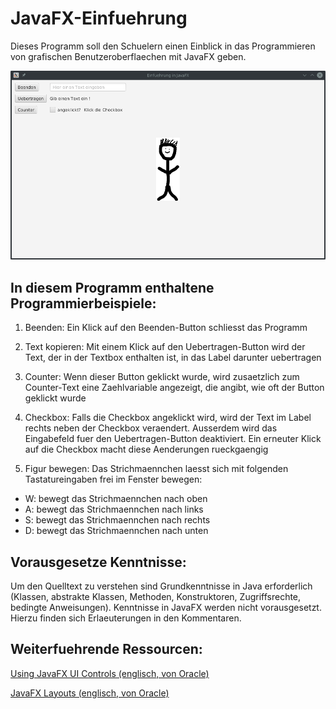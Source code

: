 # JavaFX-Einfuehrung

Dieses Programm soll den Schuelern einen Einblick in das Programmieren von 
grafischen Benutzeroberflaechen mit JavaFX geben.


![Programmfenster](https://raw.githubusercontent.com/ngc4622/javafx-einfuehrung/master/programm.png "Programmfenster")

## In diesem Programm enthaltene Programmierbeispiele:

1. Beenden: Ein Klick auf den Beenden-Button schliesst das Programm

2. Text kopieren: Mit einem Klick auf den Uebertragen-Button wird der 
Text, der in der Textbox enthalten ist, in das Label darunter uebertragen

3. Counter: Wenn dieser Button geklickt wurde, wird zusaetzlich zum 
Counter-Text eine Zaehlvariable angezeigt, die angibt, wie oft der Button 
geklickt wurde

4. Checkbox: Falls die Checkbox angeklickt wird, wird der Text im Label 
rechts neben der Checkbox veraendert. Ausserdem wird das Eingabefeld fuer den 
Uebertragen-Button deaktiviert. Ein erneuter Klick auf die Checkbox macht diese
Aenderungen rueckgaengig

5. Figur bewegen: Das Strichmaennchen laesst sich mit folgenden 
Tastatureingaben frei im Fenster bewegen:
  * W: bewegt das Strichmaennchen nach oben
  * A: bewegt das Strichmaennchen nach links
  * S: bewegt das Strichmaennchen nach rechts
  * D: bewegt das Strichmaennchen nach unten

## Vorausgesetze Kenntnisse:

Um den Quelltext zu verstehen sind Grundkenntnisse in Java erforderlich 
(Klassen, abstrakte Klassen, Methoden, Konstruktoren, Zugriffsrechte, 
bedingte Anweisungen). 
Kenntnisse in JavaFX werden nicht vorausgesetzt. Hierzu finden sich 
Erlaeuterungen in den Kommentaren.

## Weiterfuehrende Ressourcen:

[Using JavaFX UI Controls (englisch, von Oracle)](https://docs.oracle.com/javase/8/javafx/user-interface-tutorial/ui_controls.htm)

[JavaFX Layouts (englisch, von Oracle)](https://docs.oracle.com/javase/8/javafx/layout-tutorial/index.html)
